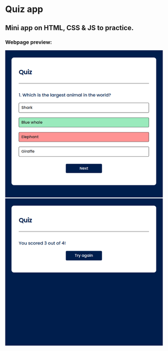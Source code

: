 # Quiz app

## Mini app on HTML, CSS & JS to practice.

### Webpage preview:
![image](https://github.com/dmitry1210/Quiz-app/blob/main/img/quiz-app_screenshot_1.png)
![image](https://github.com/dmitry1210/Quiz-app/blob/main/img/quiz-app_screenshot_2.png)
